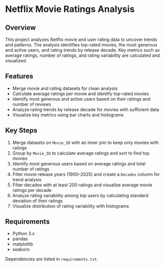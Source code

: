 # Netflix Movie Ratings Analysis

## Overview
This project analyzes Netflix movie and user rating data to uncover trends and patterns. The analysis identifies top-rated movies, the most generous and active users, and rating trends by release decade. Key metrics such as average ratings, number of ratings, and rating variability are calculated and visualized.

## Features
- Merge movie and rating datasets for clean analysis  
- Calculate average ratings per movie and identify top-rated movies  
- Identify most generous and active users based on their ratings and number of reviews  
- Analyze rating trends by release decade for movies with sufficient data  
- Visualize key metrics using bar charts and histograms  

## Key Steps
1. Merge datasets on `Movie_ID` with an inner join to keep only movies with ratings  
2. Group by `Movie_ID` to calculate average ratings and sort to find top movies  
3. Identify most generous users based on average ratings and total number of ratings  
4. Filter movie release years (1900–2025) and create a `Decades` column for trend analysis  
5. Filter decades with at least 200 ratings and visualize average movie ratings per decade  
6. Analyze rating variability among top users by calculating standard deviation of their ratings  
7. Visualize distribution of rating variability with histograms  

## Requirements
- Python 3.x  
- pandas  
- matplotlib  
- seaborn  

Dependencies are listed in `requirements.txt`.

